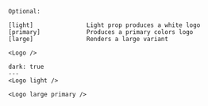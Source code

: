 ```code
Optional:

[light]               Light prop produces a white logo
[primary]             Produces a primary colors logo
[large]               Renders a large variant
```

```react
<Logo />
```

```react
dark: true
---
<Logo light />
```

```react
<Logo large primary />
```
